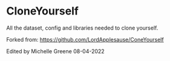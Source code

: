 # CloneYourself
All the dataset, config and libraries needed to clone yourself.

Forked from:
https://github.com/LordApplesause/ConeYourself

Edited by Michelle Greene 
08-04-2022
